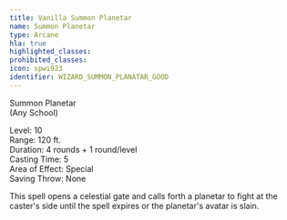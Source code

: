 ```yaml
---
title: Vanilla Summon Planetar
name: Summon Planetar
type: Arcane
hla: true
highlighted_classes: 
prohibited_classes: 
icon: spwi923
identifier: WIZARD_SUMMON_PLANATAR_GOOD
---
```

Summon Planetar  
(Any School)  
  
Level: 10  
Range: 120 ft.  
Duration: 4 rounds + 1 round/level  
Casting Time: 5  
Area of Effect: Special  
Saving Throw: None  
  
This spell opens a celestial gate and calls forth a planetar to fight at the caster's side until the spell expires or the planetar's avatar is slain.  
